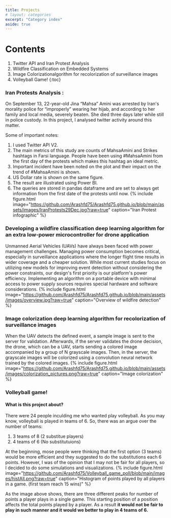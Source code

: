 ```yaml
---
title: Projects
# layout: categories
excerpt: "Category index"
aside: true
---
```

# Contents

1. Twitter API and Iran Protest Analysis
2. Wildfire Classification on Embedded Systems
3. Image Colorizationalgorithm for recolorization of surveillance images
4. Volleyball Game!
{:toc}
### Iran Protests Analysis : 
On September 13, 22-year-old Jina “Mahsa” Amini was arrested by Iran's morality police for “improperly” wearing her hijab, and according to her family and local media, severely beaten. She died three days later while still in police custody. In this project, I analysed twitter activity around this matter.

Some of important notes:

1. I used Twitter API V2. 
2. The main metrics of this study are counts of MahsaAmini and Strikes hashtags in Farsi language. People have been using #MahsaAmini from the first day of the protests which makes this hashtag an ideal metric. 
3. Important incident have been noted on the plot and their impact on the trend of #MahsaAmini is shown.
4. US Dollar rate is shown on the same figure. 
5. The result are illustrated using Power BI.
6. The queries are stored in pandas dataframe and are set to always get information from the first date of the protests until now.
{% include figure.html image="https://github.com/Arashfd75/Arashfd75.github.io/blob/main/assets/images/IranProtests29Dec.jpg?raw=true" caption="Iran Protest infographic" %}


### Developing a wildfire classification deep learning algorithm for an extra low-power microcontroller for drone application
Unmanned Aerial Vehicles (UAVs) have always been faced with power management challenges. Managing power consumption becomes critical, especially in surveillance applications where the longer flight time results in wider coverage and a cheaper solution.
While most current studies focus on utilizing new models for improving event detection without considering the power constraints, our design's first priority is our platform's power efficiency. Implementing an algorithm on a portable device with minimal access to power supply sources requires special hardware and software considerations.
{% include figure.html image="https://github.com/Arashfd75/Arashfd75.github.io/blob/main/assets/images/overview.jpg?raw=true" caption="Overview of wildfire detection" %}

### Image colorization deep learning algorithm for recolorization of surveillance images
When the UAV detects the defined event, a sample image is sent to
the server for validation. Afterwards, if the server validates the drone decision, the drone, which can be a
UAV, starts sending a colored image accompanied by a group of N grayscale images. Then, in the server,
the grayscale images will be colorized using a convolution neural network trained by the colored images.
{% include figure.html image="https://github.com/Arashfd75/Arashfd75.github.io/blob/main/assets/images/colorization_pictures.png?raw=true" caption="Image colorization" %}

### Volleyball game!
#### What is this project about?
There were 24 people inculding me who wanted play volleyball. As you may know, volleyball is played in teams of 6. So, there was an argue over the number of teams:
1. 3 teams of 8 (2 substitue players)
2. 4 teams of 6 (No substitutuions)

At the beginning, mose people were thinking that the first option (3 teams) would be more efficient and they suggested to do the substitutions each 6 points. However, I was of the opinion that I may not be fair for all players, so I decided to do some simulations and visualizations.
{% include figure.html image="https://github.com/Arashfd75/Volleyball_game_poll/blob/main/images/histAll.png?raw=true" caption="Histogram of points played by all players in a game. (first team reach 15 wins)" %}

As the image above shows, there are three different peaks for number of points a player plays in a single game. This starting position of a position affects the total points played by a player. As a result **it would not be fair to play in such manner and it would we better to play in 4 teams of 6.**

